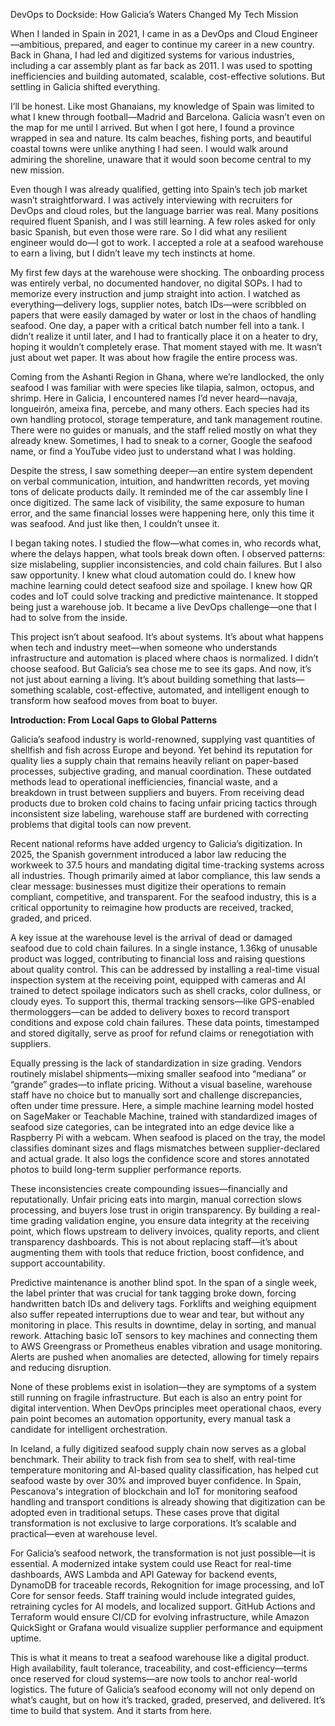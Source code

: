  DevOps to Dockside: How Galicia’s Waters Changed My Tech Mission

When I landed in Spain in 2021, I came in as a DevOps and Cloud Engineer—ambitious, prepared, and eager to continue my career in a new country. Back in Ghana, I had led and digitized systems for various industries, including a car assembly plant as far back as 2011. I was used to spotting inefficiencies and building automated, scalable, cost-effective solutions. But settling in Galicia shifted everything.

I’ll be honest. Like most Ghanaians, my knowledge of Spain was limited to what I knew through football—Madrid and Barcelona. Galicia wasn’t even on the map for me until I arrived. But when I got here, I found a province wrapped in sea and nature. Its calm beaches, fishing ports, and beautiful coastal towns were unlike anything I had seen. I would walk around admiring the shoreline, unaware that it would soon become central to my new mission.

Even though I was already qualified, getting into Spain’s tech job market wasn’t straightforward. I was actively interviewing with recruiters for DevOps and cloud roles, but the language barrier was real. Many positions required fluent Spanish, and I was still learning. A few roles asked for only basic Spanish, but even those were rare. So I did what any resilient engineer would do—I got to work. I accepted a role at a seafood warehouse to earn a living, but I didn’t leave my tech instincts at home.

My first few days at the warehouse were shocking. The onboarding process was entirely verbal, no documented handover, no digital SOPs. I had to memorize every instruction and jump straight into action. I watched as everything—delivery logs, supplier notes, batch IDs—were scribbled on papers that were easily damaged by water or lost in the chaos of handling seafood. One day, a paper with a critical batch number fell into a tank. I didn’t realize it until later, and I had to frantically place it on a heater to dry, hoping it wouldn’t completely erase. That moment stayed with me. It wasn’t just about wet paper. It was about how fragile the entire process was.

Coming from the Ashanti Region in Ghana, where we’re landlocked, the only seafood I was familiar with were species like tilapia, salmon, octopus, and shrimp. Here in Galicia, I encountered names I’d never heard—navaja, longueirón, ameixa fina, percebe, and many others. Each species had its own handling protocol, storage temperature, and tank management routine. There were no guides or manuals, and the staff relied mostly on what they already knew. Sometimes, I had to sneak to a corner, Google the seafood name, or find a YouTube video just to understand what I was holding.

Despite the stress, I saw something deeper—an entire system dependent on verbal communication, intuition, and handwritten records, yet moving tons of delicate products daily. It reminded me of the car assembly line I once digitized. The same lack of visibility, the same exposure to human error, and the same financial losses were happening here, only this time it was seafood. And just like then, I couldn’t unsee it.

I began taking notes. I studied the flow—what comes in, who records what, where the delays happen, what tools break down often. I observed patterns: size mislabeling, supplier inconsistencies, and cold chain failures. But I also saw opportunity. I knew what cloud automation could do. I knew how machine learning could detect seafood size and spoilage. I knew how QR codes and IoT could solve tracking and predictive maintenance. It stopped being just a warehouse job. It became a live DevOps challenge—one that I had to solve from the inside.

This project isn’t about seafood. It’s about systems. It’s about what happens when tech and industry meet—when someone who understands infrastructure and automation is placed where chaos is normalized. I didn’t choose seafood. But Galicia’s sea chose me to see its gaps. And now, it’s not just about earning a living. It’s about building something that lasts—something scalable, cost-effective, automated, and intelligent enough to transform how seafood moves from boat to buyer.

**Introduction: From Local Gaps to Global Patterns**

Galicia’s seafood industry is world-renowned, supplying vast quantities of shellfish and fish across Europe and beyond. Yet behind its reputation for quality lies a supply chain that remains heavily reliant on paper-based processes, subjective grading, and manual coordination. These outdated methods lead to operational inefficiencies, financial waste, and a breakdown in trust between suppliers and buyers. From receiving dead products due to broken cold chains to facing unfair pricing tactics through inconsistent size labeling, warehouse staff are burdened with correcting problems that digital tools can now prevent.

Recent national reforms have added urgency to Galicia’s digitization. In 2025, the Spanish government introduced a labor law reducing the workweek to 37.5 hours and mandating digital time-tracking systems across all industries. Though primarily aimed at labor compliance, this law sends a clear message: businesses must digitize their operations to remain compliant, competitive, and transparent. For the seafood industry, this is a critical opportunity to reimagine how products are received, tracked, graded, and priced.

A key issue at the warehouse level is the arrival of dead or damaged seafood due to cold chain failures. In a single instance, 1.36kg of unusable product was logged, contributing to financial loss and raising questions about quality control. This can be addressed by installing a real-time visual inspection system at the receiving point, equipped with cameras and AI trained to detect spoilage indicators such as shell cracks, color dullness, or cloudy eyes. To support this, thermal tracking sensors—like GPS-enabled thermologgers—can be added to delivery boxes to record transport conditions and expose cold chain failures. These data points, timestamped and stored digitally, serve as proof for refund claims or renegotiation with suppliers.

Equally pressing is the lack of standardization in size grading. Vendors routinely mislabel shipments—mixing smaller seafood into “mediana” or “grande” grades—to inflate pricing. Without a visual baseline, warehouse staff have no choice but to manually sort and challenge discrepancies, often under time pressure. Here, a simple machine learning model hosted on SageMaker or Teachable Machine, trained with standardized images of seafood size categories, can be integrated into an edge device like a Raspberry Pi with a webcam. When seafood is placed on the tray, the model classifies dominant sizes and flags mismatches between supplier-declared and actual grade. It also logs the confidence score and stores annotated photos to build long-term supplier performance reports.

These inconsistencies create compounding issues—financially and reputationally. Unfair pricing eats into margin, manual correction slows processing, and buyers lose trust in origin transparency. By building a real-time grading validation engine, you ensure data integrity at the receiving point, which flows upstream to delivery invoices, quality reports, and client transparency dashboards. This is not about replacing staff—it’s about augmenting them with tools that reduce friction, boost confidence, and support accountability.

Predictive maintenance is another blind spot. In the span of a single week, the label printer that was crucial for tank tagging broke down, forcing handwritten batch IDs and delivery tags. Forklifts and weighing equipment also suffer repeated interruptions due to wear and tear, but without any monitoring in place. This results in downtime, delay in sorting, and manual rework. Attaching basic IoT sensors to key machines and connecting them to AWS Greengrass or Prometheus enables vibration and usage monitoring. Alerts are pushed when anomalies are detected, allowing for timely repairs and reducing disruption.

None of these problems exist in isolation—they are symptoms of a system still running on fragile infrastructure. But each is also an entry point for digital intervention. When DevOps principles meet operational chaos, every pain point becomes an automation opportunity, every manual task a candidate for intelligent orchestration.

In Iceland, a fully digitized seafood supply chain now serves as a global benchmark. Their ability to track fish from sea to shelf, with real-time temperature monitoring and AI-based quality classification, has helped cut seafood waste by over 30% and improved buyer confidence. In Spain, Pescanova's integration of blockchain and IoT for monitoring seafood handling and transport conditions is already showing that digitization can be adopted even in traditional setups. These cases prove that digital transformation is not exclusive to large corporations. It’s scalable and practical—even at warehouse level.

For Galicia’s seafood network, the transformation is not just possible—it is essential. A modernized intake system could use React for real-time dashboards, AWS Lambda and API Gateway for backend events, DynamoDB for traceable records, Rekognition for image processing, and IoT Core for sensor feeds. Staff training would include integrated guides, retraining cycles for AI models, and localized support. GitHub Actions and Terraform would ensure CI/CD for evolving infrastructure, while Amazon QuickSight or Grafana would visualize supplier performance and equipment uptime.

This is what it means to treat a seafood warehouse like a digital product. High availability, fault tolerance, traceability, and cost-efficiency—terms once reserved for cloud systems—are now tools to anchor real-world logistics. The future of Galicia’s seafood economy will not only depend on what’s caught, but on how it’s tracked, graded, preserved, and delivered. It’s time to build that system. And it starts from here.
